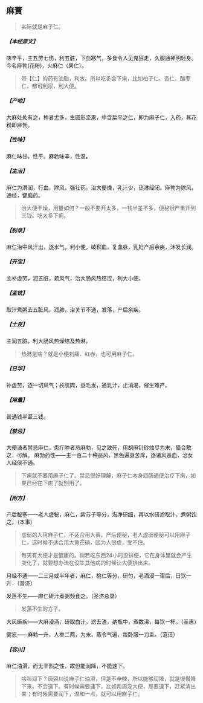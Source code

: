 ## 麻蕡

> 实际就是麻子仁。

##### 【本经原文】
味辛平，主五劳七伤，利五脏，下血寒气，多食令人见鬼狂走，久服通神明轻身。今名麻勃(花粉)，火麻仁（果仁）。

> 带【仁】的药有油脂，利水。所以吃多会下痢，比如柏子仁、杏仁、酸枣仁，都可利尿，利大便。

##### 【产地】
大麻处处有之，种者尤多，生圆形坚果，中含扁平之仁，即为麻子仁，入药，其花粉即麻勃。
##### 【性味】
麻仁味甘，性平。麻勃味辛，性温。
##### 【主治】
麻仁为滑润，行血，除风，强壮药，治大便燥，乳汁少，热淋经闭。麻勃为除风，
通经，健脑药。

> 治大便干燥，用量如何？一般不要开太多，一钱半差不多，便秘很严重开到三钱。吃太多下痢。

##### 【别录】
麻仁治中风汗出，逐水气，利小便，破积血，复血脉，乳妇产后余疾，沐发长润。
##### 【开宝】
主补虚劳，润五脏，疏风气，治大肠风热结涩，利大小便。
##### 【孟铣】
取汁煮粥去五脏风，润肺，治关节不通，发落，产后余疾。
##### 【士良】
主润五脏，利大肠风热燥结及热淋。

> 热淋是啥？就是小便刺痛、红赤，也可用麻子仁。

##### 【日华】
补虚劳，逐一切风气；长肌肉，益毛发，通乳汁，止消渴，催生难产。
##### 【用量】
普通钱半至三钱。
##### 【禁忌】
大便溏者禁忌麻仁，患疔肿者忌麻勃，见之致死，用胡麻针砂烛尽为末，醋合敷之，可解。
麻勃药性——主一百二十种恶风，黑色遍身苦痒，逐诸风恶血，治女人经侯不通。

> 下痢就不要用麻子仁了。禁忌很好理解，麻子仁本身润肠通便治疗下痢，如果已经在下痢了就别用了。

##### 【附方】
产后秘塞——老人虚秘，麻仁，紫苏子等分，淘净研细，再以水研滤取汁，煮粥饮之。（本事）

> 虚弱的人用麻子仁，不适合用大黄。产后便秘，老人虚弱便秘可以用麻子仁，这时候不适合用大黄芒硝，因为人很虚，受不住。

> 每天有大便才是健康的。倘若吃东西24小时没排便，它在身体里就会产生变化了，就要想办法在没生其他病的时候让大便排出来。

月经不通——二三月或半年者，麻仁，桃仁等分，研匀，老酒浸一宿后，日饮一升．（普济）

发落不生——麻仁研汁煮粥频食之。（圣济总录）

> 发落不生的方子。

大风癞疾——大麻浸酒，研取白汁，滤去渣，纳瓶中，煮数沸，每饮一杯。（圣惠）

健忘——麻勃一升，人参二两，为末，蒸令气遍，每卧服一刀圭。（范汪）

##### 【容川】
麻仁油滑，而无辛烈之性，故但能润降，不能速下。

> 啥叫润下？唐容川说麻子仁油滑，但是不辛辣，所以能够润降，就是慢慢降下来，不会速下。有时候需要速下，比如两周没大便，那要速下，赶紧清出来；有时候需要润下，温和一点，就可以用麻子仁。